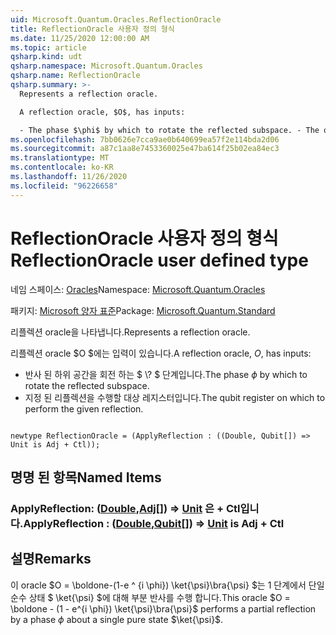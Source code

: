 ```yaml
---
uid: Microsoft.Quantum.Oracles.ReflectionOracle
title: ReflectionOracle 사용자 정의 형식
ms.date: 11/25/2020 12:00:00 AM
ms.topic: article
qsharp.kind: udt
qsharp.namespace: Microsoft.Quantum.Oracles
qsharp.name: ReflectionOracle
qsharp.summary: >-
  Represents a reflection oracle.

  A reflection oracle, $O$, has inputs:

  - The phase $\phi$ by which to rotate the reflected subspace. - The qubit register on which to perform the given reflection.
ms.openlocfilehash: 7bb0626e7cca9ae0b640699ea57f2e114bda2d06
ms.sourcegitcommit: a87c1aa8e7453360025e47ba614f25b02ea84ec3
ms.translationtype: MT
ms.contentlocale: ko-KR
ms.lasthandoff: 11/26/2020
ms.locfileid: "96226658"
---
```

# <a name="reflectionoracle-user-defined-type"></a><span data-ttu-id="2308d-102">ReflectionOracle 사용자 정의 형식</span><span class="sxs-lookup"><span data-stu-id="2308d-102">ReflectionOracle user defined type</span></span>

<span data-ttu-id="2308d-103">네임 스페이스: [Oracles](xref:Microsoft.Quantum.Oracles)</span><span class="sxs-lookup"><span data-stu-id="2308d-103">Namespace: [Microsoft.Quantum.Oracles](xref:Microsoft.Quantum.Oracles)</span></span>

<span data-ttu-id="2308d-104">패키지: [Microsoft 양자 표준](https://nuget.org/packages/Microsoft.Quantum.Standard)</span><span class="sxs-lookup"><span data-stu-id="2308d-104">Package: [Microsoft.Quantum.Standard](https://nuget.org/packages/Microsoft.Quantum.Standard)</span></span>


<span data-ttu-id="2308d-105">리플렉션 oracle을 나타냅니다.</span><span class="sxs-lookup"><span data-stu-id="2308d-105">Represents a reflection oracle.</span></span>

<span data-ttu-id="2308d-106">리플렉션 oracle $O $에는 입력이 있습니다.</span><span class="sxs-lookup"><span data-stu-id="2308d-106">A reflection oracle, $O$, has inputs:</span></span>

- <span data-ttu-id="2308d-107">반사 된 하위 공간을 회전 하는 $ \\? $ 단계입니다.</span><span class="sxs-lookup"><span data-stu-id="2308d-107">The phase $\phi$ by which to rotate the reflected subspace.</span></span>
- <span data-ttu-id="2308d-108">지정 된 리플렉션을 수행할 대상 레지스터입니다.</span><span class="sxs-lookup"><span data-stu-id="2308d-108">The qubit register on which to perform the given reflection.</span></span>

```qsharp

newtype ReflectionOracle = (ApplyReflection : ((Double, Qubit[]) => Unit is Adj + Ctl));
```



## <a name="named-items"></a><span data-ttu-id="2308d-109">명명 된 항목</span><span class="sxs-lookup"><span data-stu-id="2308d-109">Named Items</span></span>

### <a name="applyreflection--doublequbit--unit--is-adj--ctl"></a><span data-ttu-id="2308d-110">ApplyReflection: ([Double](xref:microsoft.quantum.lang-ref.double),[Adj](xref:microsoft.quantum.lang-ref.qubit)[]) => [Unit](xref:microsoft.quantum.lang-ref.unit)  은 + Ctl입니다.</span><span class="sxs-lookup"><span data-stu-id="2308d-110">ApplyReflection : ([Double](xref:microsoft.quantum.lang-ref.double),[Qubit](xref:microsoft.quantum.lang-ref.qubit)[]) => [Unit](xref:microsoft.quantum.lang-ref.unit)  is Adj + Ctl</span></span>



## <a name="remarks"></a><span data-ttu-id="2308d-111">설명</span><span class="sxs-lookup"><span data-stu-id="2308d-111">Remarks</span></span>

<span data-ttu-id="2308d-112">이 oracle $O = \boldone-(1-e ^ {i \phi}) \ket{\psi}\bra{\psi} $는 1 단계에서 단일 순수 상태 $ \ket{\psi} $에 대해 부분 반사를 수행 합니다.</span><span class="sxs-lookup"><span data-stu-id="2308d-112">This oracle $O = \boldone - (1 - e^{i \phi}) \ket{\psi}\bra{\psi}$ performs a partial reflection by a phase $\phi$ about a single pure state $\ket{\psi}$.</span></span>